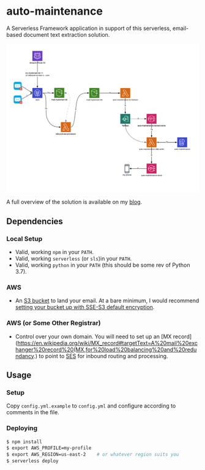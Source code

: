 # auto-maintenance

A Serverless Framework application in support of this serverless, email-based document text extraction solution.

![Solution Architecture](.docs/auto-maintenance-record-processing.png)

A full overview of the solution is available on my [blog](https://bradcod.es/post/building-a-serverless-email-document-extraction-solution-with-aws-textract-part-1-overview/).

## Dependencies

### Local Setup

- Valid, working `npm` in your `PATH`.
- Valid, working `serverless` (or `sls`)in your `PATH`.
- Valid, working `python` in your `PATH` (this should be some rev of Python 3.7).

### AWS

- An [S3 bucket](https://docs.aws.amazon.com/AmazonS3/latest/user-guide/create-bucket.html) to land your email.  At a bare minimum, I would recommend [setting your bucket up with SSE-S3 default encryption](https://docs.aws.amazon.com/AmazonS3/latest/dev/bucket-encryption.html#bucket-encryption-how-to-set-up).

### AWS (or Some Other Registrar)

- Control over your own domain.  You will need to set up an [MX record](https://en.wikipedia.org/wiki/MX_record#targetText=A%20mail%20exchanger%20record%20(MX,for%20load%20balancing%20and%20redundancy.) to point to [SES](https://aws.amazon.com/ses/) for inbound routing and processing.

## Usage

### Setup

Copy `config.yml.example` to `config.yml` and configure according to comments in the file.

### Deploying

```bash
$ npm install
$ export AWS_PROFILE=my-profile
$ export AWS_REGION=us-east-2    # or whatever region suits you
$ serverless deploy
```
